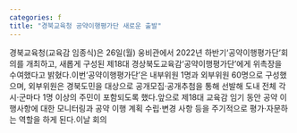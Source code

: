 ```yaml
---
categories: f
title: "경북교육청 공약이행평가단 새로운 출발"
---
```

경북교육청(교육감 임종식)은 26일(월) 웅비관에서 2022년 하반기‘공약이행평가단’회의를 개최하고, 새롭게 구성된 제18대 경상북도교육감‘공약이행평가단’에게 위촉장을 수여했다고 밝혔다.이번‘공약이행평가단’은 내부위원 1명과 외부위원 60명으로 구성했으며, 외부위원은 경북도민을 대상으로 공개모집·공개추첨을 통해 선발해 도내 전체 각 시·군마다 1명 이상의 주민이 포함되도록 했다.앞으로 제18대 교육감 임기 동안 공약 이행사항에 대한 모니터링과 공약 이행 계획 수립·변경 사항 등을 주기적으로 평가·자문하는 역할을 하게 된다.이날 회의